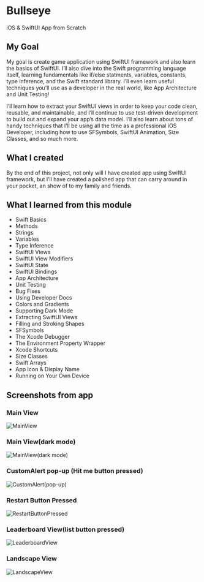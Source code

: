 # Bullseye
iOS &amp; SwiftUI App from Scratch

## My Goal

My goal is create game application using SwiftUI framework and also learn the basics of SwiftUI. I’ll also dive into the Swift programming language itself, learning fundamentals like if/else statments, variables, constants, type inference, and the Swift standard library. I’ll even learn useful techniques you’ll use as a developer in the real world, like App Architecture and Unit Testing!

I’ll learn how to extract your SwiftUI views in order to keep your code clean, reusable, and maintainable, and I’ll continue to use test-driven development to build out and expand your app’s data model. I’ll also learn about tons of handy techniques that I’ll be using all the time as a professional iOS Developer, including how to use SFSymbols, SwiftUI Animation, Size Classes, and so much more.


## What I created

By the end of this project, not only will I have created app using SwiftUI framework, but I’ll have created a polished app that can carry around in your pocket, an show of to my family and friends.

## What I learned from this module

* Swift Basics
* Methods
* Strings
* Variables
* Type Inference
* SwiftUI Views
* SwiftUI View Modifiers
* SwiftUI State
* SwiftUI Bindings
* App Architecture
* Unit Testing
* Bug Fixes
* Using Developer Docs
* Colors and Gradients
* Supporting Dark Mode
* Extracting SwiftUI Views
* Filling and Stroking Shapes
* SFSymbols
* The Xcode Debugger
* The Environment Property Wrapper
* Xcode Shortcuts
* Size Classes
* Swift Arrays
* App Icon & Display Name
* Running on Your Own Device

## Screenshots from app

### Main View
![MainView](https://user-images.githubusercontent.com/56804253/160248955-b36e6392-7096-4d34-8fa3-eda00da90795.png)
### Main View(dark mode)
![MainView(dark mode)](https://user-images.githubusercontent.com/56804253/160248987-b278eb97-2667-45ac-bbd4-efcee403fca0.png)
### CustomAlert pop-up (Hit me button pressed)
![CustomAlert(pop-up)](https://user-images.githubusercontent.com/56804253/160249012-07844617-e4cd-4bd8-a9a3-0453a0e65928.png)
### Restart Button Pressed
![RestartButtonPressed](https://user-images.githubusercontent.com/56804253/160249034-a464a3ba-f2e3-4470-98e1-b6cd57ae5727.png)
### Leaderboard View(list button pressed)
![LeaderboardView](https://user-images.githubusercontent.com/56804253/160249059-6fc7ea62-4648-41f6-8784-ddc7b59fb81d.png)
### Landscape View
![LandscapeView](https://user-images.githubusercontent.com/56804253/160249107-9e786697-c1a0-4823-b9f0-39b03e0168b2.png)
